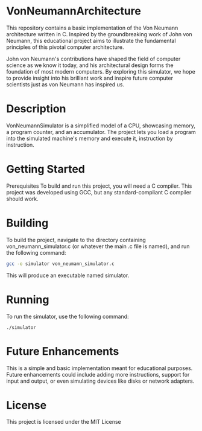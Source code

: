 # VonNeumannArchitecture

This repository contains a basic implementation of the Von Neumann architecture written in C. Inspired by the groundbreaking work of John von Neumann, this educational project aims to illustrate the fundamental principles of this pivotal computer architecture.

John von Neumann's contributions have shaped the field of computer science as we know it today, and his architectural design forms the foundation of most modern computers. By exploring this simulator, we hope to provide insight into his brilliant work and inspire future computer scientists just as von Neumann has inspired us.

# Description
VonNeumannSimulator is a simplified model of a CPU, showcasing memory, a program counter, and an accumulator. The project lets you load a program into the simulated machine's memory and execute it, instruction by instruction.

# Getting Started
Prerequisites
To build and run this project, you will need a C compiler. This project was developed using GCC, but any standard-compliant C compiler should work.

# Building
To build the project, navigate to the directory containing von_neumann_simulator.c (or whatever the main .c file is named), and run the following command:
```bash
gcc -o simulator von_neumann_simulator.c
```

This will produce an executable named simulator.

# Running
To run the simulator, use the following command:
```bach
./simulator
```

# Future Enhancements
This is a simple and basic implementation meant for educational purposes. Future enhancements could include adding more instructions, support for input and output, or even simulating devices like disks or network adapters.

# License
This project is licensed under the MIT License

